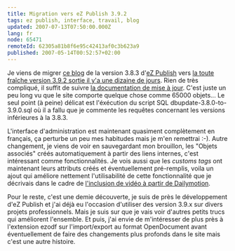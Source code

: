 ```yaml
---
title: Migration vers eZ Publish 3.9.2
tags: ez publish, interface, travail, blog
updated: 2007-07-13T07:50:00.000Z
lang: fr
node: 65471
remoteId: 62305a81b8f6e95c42413af0c3b623a9
published: 2007-05-14T00:52:57+02:00
---
```

 
Je viens de migrer [ce blog](/) de la version 3.8.3 d'[eZ Publish](/tag/ez+publish) vers [la toute fraîche version 3.9.2 sortie il y'a une dizaine de jours](/post/ez-publish-3-9-2-et-3-8-8-et-quelques-reflexions-sur-ez-publish-juste-apres-l-installation). Rien de très compliqué, il suffit de suivre [la documentation de mise à jour](http://ez.no/doc/ez_publish/upgrading). C'est juste un peu long vu que le site comporte quelque chose comme 65000 objets... Le seul point (à peine) délicat est l'éxécution du script SQL dbupdate-3.8.0-to-3.9.0.sql où il a fallu que je commente les requêtes concernant les versions inférieures à la 3.8.3.

 
L'interface d'administration est maintenant quasiment complètement en français, ça perturbe un peu mes habitudes mais je m'en remettrai :-). Autre changement, je viens de voir en sauvegardant mon brouillon, les &quot;Objets associés&quot; créés automatiquement à partir des liens internes, c'est intéressant comme fonctionnalités. Je vois aussi que les *customs tags* ont maintenant leurs attributs créés et éventuellement pré-remplis, voila un ajout qui améliore nettement l'utilisabilité de cette fonctionnalité que je décrivais dans le cadre de [l'inclusion de vidéo à partir de Dailymotion](/post/inclure-une-video-de-dailymotion-youtube-ou-autre-dans-ez-publish).

 
Pour le reste, c'est une demie découverte, je suis de près le développement d'eZ Publish et j'ai déjà eu l'occasion d'utiliser des version 3.9.x sur divers projets professionnels. Mais je suis sur que je vais voir d'autres petits trucs qui améliorent l'ensemble. Et puis, j'ai envie de m'intéresser de plus près à l'extension ezodf sur l'import/export au format OpenDocument avant éventuellement de faire des changements plus profonds dans le site mais c'est une autre histoire.

